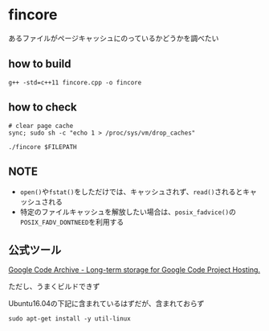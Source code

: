 # fincore

あるファイルがページキャッシュにのっているかどうかを調べたい

## how to build
```
g++ -std=c++11 fincore.cpp -o fincore
```

## how to check
```
# clear page cache
sync; sudo sh -c "echo 1 > /proc/sys/vm/drop_caches"

./fincore $FILEPATH
```

## NOTE
* `open()`や`fstat()`をしただけでは、キャッシュされず、`read()`されるとキャッシュされる
* 特定のファイルキャッシュを解放したい場合は、`posix_fadvice()`の`POSIX_FADV_DONTNEED`を利用する

## 公式ツール
[Google Code Archive \- Long\-term storage for Google Code Project Hosting\.]( https://code.google.com/archive/p/linux-ftools/ )

ただし、うまくビルドできず

Ubuntu16.04の下記に含まれているはずだが、含まれておらず
```
sudo apt-get install -y util-linux
```
